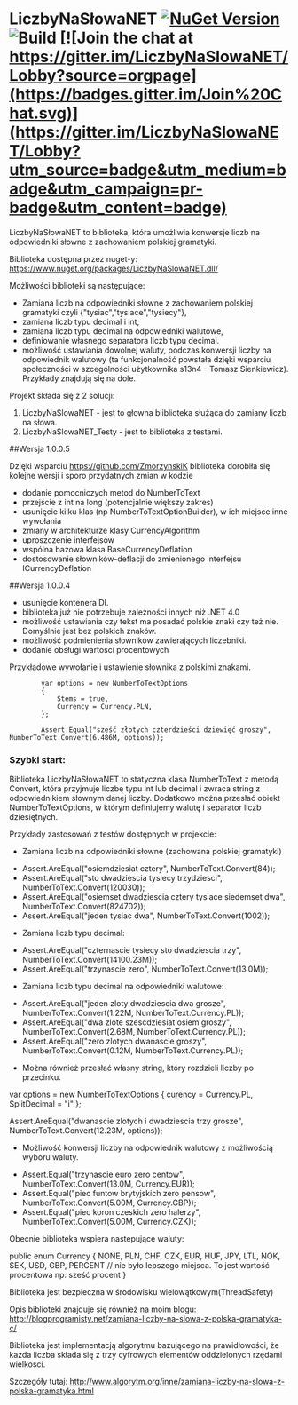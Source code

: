 LiczbyNaSłowaNET [![NuGet Version](https://img.shields.io/nuget/v/LiczbyNaSlowaNET.dll.svg?style=flat)](https://www.nuget.org/packages/LiczbyNaSlowaNET.dll/) ![Build](https://api.travis-ci.org/przemekwa/LiczbyNaSlowaNET.svg?branch=master)  [![Join the chat at https://gitter.im/LiczbyNaSlowaNET/Lobby?source=orgpage](https://badges.gitter.im/Join%20Chat.svg)](https://gitter.im/LiczbyNaSlowaNET/Lobby?utm_source=badge&utm_medium=badge&utm_campaign=pr-badge&utm_content=badge)
=================
 

LiczbyNaSłowaNET to biblioteka, która umożliwia konwersje liczb na odpowiedniki słowne z zachowaniem polskiej gramatyki.

Biblioteka dostępna przez nuget-y: https://www.nuget.org/packages/LiczbyNaSlowaNET.dll/

Możliwości biblioteki są następujące:

* Zamiana liczb na odpowiedniki słowne z zachowaniem polskiej gramatyki czyli  {"tysiac","tysiace","tysiecy"},
* zamiana liczb typu decimal i int,
* zamiana liczb typu decimal na odpowiedniki walutowe,
* definiowanie własnego separatora liczb typu decimal.
* możliwość ustawiania dowolnej waluty, podczas konwersji liczby na odpowiednik walutowy (ta funkcjonalność powstała dzięki wsparciu społeczności w szcególności użytkownika s13n4 - Tomasz Sienkiewicz). Przykłady znajdują się na dole.

Projekt składa się z 2 solucji:

1. LiczbyNaSlowaNET - jest to głowna bliblioteka służąca do zamiany liczb na słowa.
2. LiczbyNaSlowaNET_Testy - jest to biblioteka z testami.

##Wersja 1.0.0.5

Dzięki wsparciu https://github.com/ZmorzynskiK biblioteka dorobiła się kolejne wersji i sporo przydatnych zmian w kodzie

+ dodanie pomocniczych metod do NumberToText
+ przejście z int na long (potencjalnie większy zakres)
+ usunięcie kilku klas (np NumberToTextOptionBuilder), w ich miejsce inne wywołania
+ zmiany w architekturze klasy CurrencyAlgorithm
+ uproszczenie interfejsów
+ wspólna bazowa klasa BaseCurrencyDeflation
+ dostosowanie słowników-deflacji do zmienionego interfejsu ICurrencyDeflation

##Wersja 1.0.0.4

+ usunięcie kontenera DI.
+ biblioteka już nie potrzebuje zależności innych niż .NET 4.0
+ możliwość ustawiania czy tekst ma posadać polskie znaki czy też nie. Domyślnie jest bez polskich znaków. 
+ możliwość podmienienia słowników zawierających liczebniki.
+ dodanie obsługi wartości procentowych

Przykładowe wywołanie i ustawienie słownika z polskimi znakami. 

            var options = new NumberToTextOptions
            {
                Stems = true,
                Currency = Currency.PLN,
            };

            Assert.Equal("sześć złotych czterdzieści dziewięć groszy", NumberToText.Convert(6.486M, options));
            

### Szybki start:

Biblioteka LiczbyNaSłowaNET to statyczna klasa NumberToText z metodą Convert, która przyjmuje liczbę typu int lub decimal i zwraca string z odpowiednikiem słownym danej liczby. Dodatkowo można przesłać obiekt NumberToTextOptions, w którym definiujemy walutę i separator liczb dziesiętnych.

Przykłady zastosowań z testów dostępnych w projekcie:

* Zamiana liczb na odpowiedniki słowne (zachowana polskiej gramatyki)
 -  Assert.AreEqual("osiemdziesiat cztery", NumberToText.Convert(84));
 -  Assert.AreEqual("sto dwadziescia tysiecy trzydziesci", NumberToText.Convert(120030));
 -  Assert.AreEqual("osiemset dwadziescia cztery tysiace siedemset dwa", NumberToText.Convert(824702));
 -  Assert.AreEqual("jeden tysiac dwa", NumberToText.Convert(1002)); 

* Zamiana liczb typu decimal:
 -   Assert.AreEqual("czternascie tysiecy sto dwadziescia trzy", NumberToText.Convert(14100.23M));
 -   Assert.AreEqual("trzynascie zero", NumberToText.Convert(13.0M));

* Zamiana liczb typu decimal na odpowiedniki walutowe:
 - Assert.AreEqual("jeden zloty dwadziescia dwa grosze", NumberToText.Convert(1.22M,  NumberToText.Currency.PL));
 -   Assert.AreEqual("dwa zlote szescdziesiat osiem groszy", NumberToText.Convert(2.68M, NumberToText.Currency.PL));
 -   Assert.AreEqual("zero zlotych dwanascie groszy", NumberToText.Convert(0.12M, NumberToText.Currency.PL));
 
* Można również przesłać własny string, który rozdzieli liczby po przecinku.

 var options = new NumberToTextOptions
            {
                curency = Currency.PL,
                SplitDecimal = "i"
            };

Assert.AreEqual("dwanascie zlotych i dwadziescia trzy grosze", NumberToText.Convert(12.23M, options));


* Możliwość konwersji liczby na odpowiednik walutowy z możliwością wyboru waluty.

 - Assert.Equal("trzynascie euro zero centow", NumberToText.Convert(13.0M, Currency.EUR)); 
 - Assert.Equal("piec funtow brytyjskich zero pensow", NumberToText.Convert(5.00M, Currency.GBP));
 - Assert.Equal("piec koron czeskich zero halerzy", NumberToText.Convert(5.00M, Currency.CZK));
            
Obecnie biblioteka wspiera nastepujące waluty:

public enum Currency
    {
        NONE,
        PLN,
        CHF,
        CZK,
        EUR,
        HUF,
        JPY,
        LTL,
        NOK,
        SEK,
        USD,
        GBP,
        PERCENT // nie było lepszego miejsca. To jest wartość procentowa np: sześć procent
    }

Biblioteka jest bezpieczna w środowisku wielowątkowym(ThreadSafety)

Opis biblioteki znajduje się również na moim blogu: http://blogprogramisty.net/zamiana-liczby-na-slowa-z-polska-gramatyka-c/

Biblioteka jest implementacją algorytmu bazującego na prawidłowości, że każda liczba składa się z trzy cyfrowych elementów oddzielonych rzędami wielkości.

Szczegóły tutaj: http://www.algorytm.org/inne/zamiana-liczby-na-slowa-z-polska-gramatyka.html

